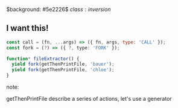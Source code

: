 $background: #5e2226$
$class:inversion$

## I want this!

```js
const call = (fn, ...args) => ({ fn, args, type: 'CALL' });
const fork = (?) => ({ ?, type: 'FORK' });

function* fileExtractor() {
  yield fork(getThenPrintFile, 'bauer');
  yield fork(getThenPrintFile, 'chloe');
}
```

note:

getThenPrintFile describe a series of actions, let's use a generator
